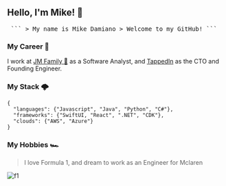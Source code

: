 ## Hello, I'm Mike! 👋

<pre> ``` > My name is Mike Damiano > Welcome to my GitHub! ``` </pre>

### My Career 💼
I work at [JM Family 🚗](https://jmfamily.com/) as a Software Analyst, and [TappedIn](https://www.tappedin.social) as the CTO and Founding Engineer.

### My Stack 🌩️
```
{
  "languages": {"Javascript", "Java", "Python", "C#"}, 
  "frameworks": {"SwiftUI, "React", ".NET", "CDK"},
  "clouds": {"AWS", "Azure"}
}
```

### My Hobbies 🏎️
> I love Formula 1, and dream to work as an Engineer for Mclaren
> 
![f1](https://media.tenor.com/izpX3oh6ojoAAAAC/daniel-ricciardo.gif)

